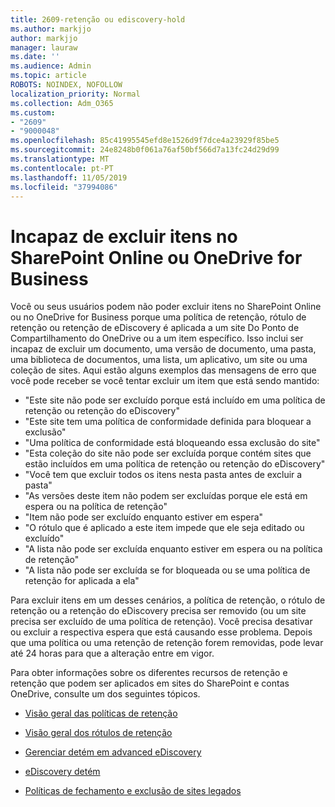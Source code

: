 ```yaml
---
title: 2609-retenção ou ediscovery-hold
ms.author: markjjo
author: markjjo
manager: lauraw
ms.date: ''
ms.audience: Admin
ms.topic: article
ROBOTS: NOINDEX, NOFOLLOW
localization_priority: Normal
ms.collection: Adm_O365
ms.custom:
- "2609"
- "9000048"
ms.openlocfilehash: 85c41995545efd8e1526d9f7dce4a23929f85be5
ms.sourcegitcommit: 24e8248b0f061a76af50bf566d7a13fc24d29d99
ms.translationtype: MT
ms.contentlocale: pt-PT
ms.lasthandoff: 11/05/2019
ms.locfileid: "37994086"
---
```

# <a name="unable-to-delete-items-in-sharepoint-online-or-onedrive-for-business"></a>Incapaz de excluir itens no SharePoint Online ou OneDrive for Business

Você ou seus usuários podem não poder excluir itens no SharePoint Online ou no OneDrive for Business porque uma política de retenção, rótulo de retenção ou retenção de eDiscovery é aplicada a um site Do Ponto de Compartilhamento do OneDrive ou a um item específico. Isso inclui ser incapaz de excluir um documento, uma versão de documento, uma pasta, uma biblioteca de documentos, uma lista, um aplicativo, um site ou uma coleção de sites. Aqui estão alguns exemplos das mensagens de erro que você pode receber se você tentar excluir um item que está sendo mantido:

- "Este site não pode ser excluído porque está incluído em uma política de retenção ou retenção do eDiscovery"
- "Este site tem uma política de conformidade definida para bloquear a exclusão"
- "Uma política de conformidade está bloqueando essa exclusão do site"
- "Esta coleção do site não pode ser excluída porque contém sites que estão incluídos em uma política de retenção ou retenção do eDiscovery"
- "Você tem que excluir todos os itens nesta pasta antes de excluir a pasta"
- "As versões deste item não podem ser excluídas porque ele está em espera ou na política de retenção"
- "Item não pode ser excluído enquanto estiver em espera"
- "O rótulo que é aplicado a este item impede que ele seja editado ou excluído"
- "A lista não pode ser excluída enquanto estiver em espera ou na política de retenção"
- "A lista não pode ser excluída se for bloqueada ou se uma política de retenção for aplicada a ela"

Para excluir itens em um desses cenários, a política de retenção, o rótulo de retenção ou a retenção do eDiscovery precisa ser removido (ou um site precisa ser excluído de uma política de retenção). Você precisa desativar ou excluir a respectiva espera que está causando esse problema. Depois que uma política ou uma retenção de retenção forem removidas, pode levar até 24 horas para que a alteração entre em vigor. 

Para obter informações sobre os diferentes recursos de retenção e retenção que podem ser aplicados em sites do SharePoint e contas OneDrive, consulte um dos seguintes tópicos.

- [Visão geral das políticas de retenção](https://docs.microsoft.com/microsoft-365/compliance/retention-policies)

- [Visão geral dos rótulos de retenção](https://docs.microsoft.com/microsoft-365/compliance/labels)

- [Gerenciar detém em advanced eDiscovery](https://docs.microsoft.com/microsoft-365/compliance/managing-holds)

- [eDiscovery detém](https://docs.microsoft.com/microsoft-365/compliance/ediscovery-cases#step-4-place-content-locations-on-hold)

- [Políticas de fechamento e exclusão de sites legados](https://support.office.com/article/Use-policies-for-site-closure-and-deletion-A8280D82-27FD-48C5-9ADF-8A5431208BA5)
